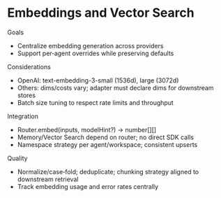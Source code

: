 # Embeddings and Vector Search

Goals
- Centralize embedding generation across providers
- Support per‑agent overrides while preserving defaults

Considerations
- OpenAI: text-embedding-3-small (1536d), large (3072d)
- Others: dims/costs vary; adapter must declare dims for downstream stores
- Batch size tuning to respect rate limits and throughput

Integration
- Router.embed(inputs, modelHint?) → number[][]
- Memory/Vector Search depend on router; no direct SDK calls
- Namespace strategy per agent/workspace; consistent upserts

Quality
- Normalize/case‑fold; deduplicate; chunking strategy aligned to downstream retrieval
- Track embedding usage and error rates centrally
